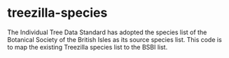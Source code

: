 # treezilla-species

The Individual Tree Data Standard has adopted the species list of the Botanical Society of the British Isles as its source species list. This code is to map the existing Treezilla species list to the BSBI list.
